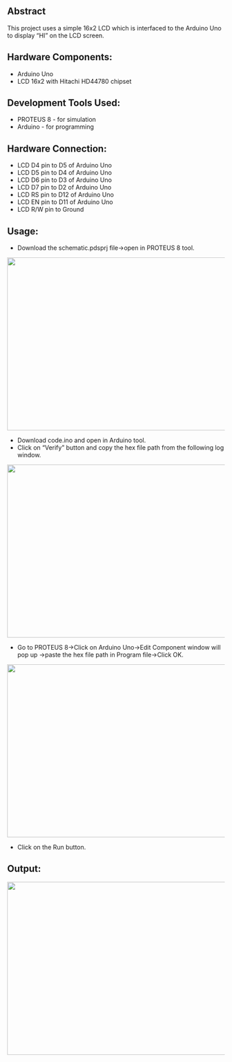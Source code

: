 ## Abstract

This project uses a simple 16x2 LCD which is interfaced to the Arduino Uno to display “HI” on the LCD screen.

## Hardware Components:

 - Arduino Uno
 - LCD 16x2 with Hitachi HD44780 chipset

## Development Tools Used:

 - PROTEUS 8 - for simulation
 - Arduino - for programming

## Hardware Connection:

 - LCD D4 pin to D5 of Arduino Uno
 - LCD D5 pin to D4 of Arduino Uno
 - LCD D6 pin to D3 of Arduino Uno
 - LCD D7 pin to D2 of Arduino Uno
 - LCD RS pin to D12 of Arduino Uno
 - LCD EN pin to D11 of Arduino Uno
 - LCD R/W pin to Ground

## Usage:

- Download the schematic.pdsprj file->open in PROTEUS 8 tool.

<img src=https://user-images.githubusercontent.com/84024571/132992641-86b9db0b-fd35-4664-9e29-aeab9d0ebd1d.PNG width="800" height="400">

- Download code.ino and open in Arduino tool.
- Click on “Verify” button and copy the hex file path from the following log window.

<img src=https://user-images.githubusercontent.com/84024571/132992915-45f3b0bf-37e7-4e0c-bc12-97f35ae2aa9b.PNG width="800" height="400">


- Go to PROTEUS 8->Click on Arduino Uno->Edit Component window will pop up ->paste the hex file path in Program file->Click OK.

<img src=https://user-images.githubusercontent.com/84024571/132992989-2161269d-0baf-4f56-9f3c-890b1d71bbe5.PNG width="800" height="400">

- Click on the Run button.


## Output:

<img src=https://user-images.githubusercontent.com/84024571/132993214-7ee41a31-3256-455c-ac43-4fb70d96169f.PNG width="800" height="400">






